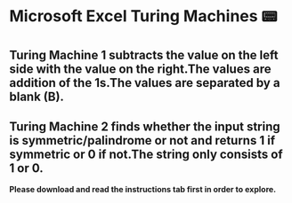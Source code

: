 # Microsoft Excel Turing Machines 📟

## Turing Machine 1 subtracts the value on the left side with the value on the right.The values are addition of the 1s.The values are separated by a blank (B).
## Turing Machine 2 finds whether the input string is symmetric/palindrome or not and returns 1 if symmetric or 0 if not.The string only consists of 1 or 0.


<strong> Please download and read the instructions tab first in order to explore.  </strong>
